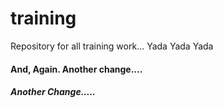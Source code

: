 # training
Repository for all training work...
Yada Yada Yada
####  And, Again.  Another change....
##### Another Change.....
